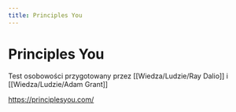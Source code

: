 ```yaml
---
title: Principles You
--- 
```


# Principles You
Test osobowości przygotowany przez [[Wiedza/Ludzie/Ray Dalio]] i [[Wiedza/Ludzie/Adam Grant]]

https://principlesyou.com/